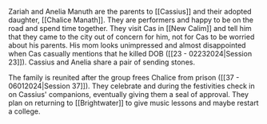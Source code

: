 Zariah and Anelia Manuth are the parents to [[Cassius]] and their adopted daughter, [[Chalice Manath]].  They are performers and happy to be on the road and spend time together. They visit Cas in [[New Calim]] and tell him that they came to the city out of concern for him, not for Cas to be worried about his parents. His mom looks unimpressed and almost disappointed when Cas casually mentions that he killed DOB ([[23 - 02232024|Session 23]]). Cassius and Anelia share a pair of sending stones.  

The family is reunited after the group frees Chalice from prison ([[37 - 06012024|Session 37]]). They celebrate and during the festivities check in on Cassius' companions, eventually giving them a seal of approval. They plan on returning to [[Brightwater]] to give music lessons and maybe restart a college.